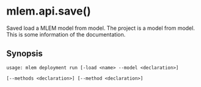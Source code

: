 # mlem.api.save()

Saved load a MLEM model from model. The project is a model from model. This is
some information of the documentation.

## Synopsis

```usage
usage: mlem deployment run [-load <name> --model <declaration>]
                                                                     [--methods <declaration>] [--method <declaration>]

```

